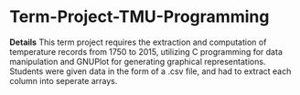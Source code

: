 # Term-Project-TMU-Programming

**Details**
This term project requires the extraction and computation of temperature records from 1750 to 2015, utilizing C programming for data manipulation and GNUPlot for generating graphical representations. Students were given data in the form of a .csv file, and had to extract each column into seperate arrays. 



